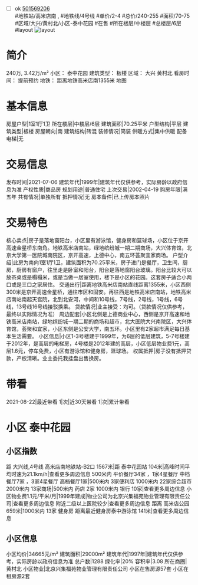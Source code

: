 - [ ] ok [501569206](https://bj.5i5j.com/ershoufang/501569206.html)  
 #地铁站/高米店南 ,  #地铁线/4号线
#单价/2-4 #总价/240-255 #面积/70-75   #区域/大兴/黄村北/小区-泰中花园 #在售 #所在楼层/中楼层 #总楼层/6层 #layout 
![layout](http://image2a.5i5j.com/bdir/layout/262307.jpg_P5.jpg) 
# 简介 
 240万,  3.42万/m² 
小区： 泰中花园
建筑类型： 板楼
区域： 大兴 黄村北
看房时间： 提前预约
地铁： 距离地铁高米店南1355米 地图
# 基本信息 
 房屋户型|1室1厅1卫
所在楼层|中楼层/6层
建筑面积|70.25平米
户型结构|平层
建筑类型|板楼
房屋朝向|南
建筑结构|砖混
装修情况|简装
供暖方式|集中供暖
配备电梯|无
# 交易信息 
 发布时间|2021-07-06
建筑年代|1999年|建筑年代仅供参考，实际房龄以政府信息为准
产权性质|商品房
规划用途|普通住宅
上次交易|2002-04-19
购房年限|满五年
共有情况|单独所有
抵押情况|无
房本备件|已上传房本照片
# 交易特色 
 核心卖点|房子是落地窗阳台，小区里有游泳馆，健身房和篮球场，小区位于京开高速金星桥东南角。地铁高米店南站，绿地缤纷城一期二期商场，大兴体育馆，北京大学第一医院城南院区，京开高速，上德中心，南五环荟聚宜家商场。
户型介绍|此房为南向1室1厅1卫，建筑面积为70.25平米，房子进门是餐厅，卫生间，厨房，厨房有窗户，往里走是卧室和阳台，阳台是落地窗阳台玻璃。阳台比较大可以放茶桌或是榻榻米，或是当做一居室使用，楼下是小区的花园。这套房子适合小两口或是三口之家居住。
交通出行|距离地铁高米店南站直线距离1355米，小区西侧300米是京开高速金星桥，通往市区和固安。再往西是地铁高米店南站，地铁高米店南站南起天宫院，北到北安河，中间和10号线，7号线，2号线，1号线，6号线，13号线16号线接驳换乘。
贷款情况|业主接受：均可。（贷款情况仅供参考，最终以实际情况为准）
周边配套|小区北侧是上德商业中心，西侧是京开高速和地铁高米店南站，绿地缤纷城一期二期的商场和超市，北大医院大兴南院区，大兴体育馆，荟聚和宜家，小区东侧是公安大学，南五环。小区里有2家超市满足每日基本生活需要。
小区信息|小区1-3号楼建于1999年，为6层的低层建筑，5-7号楼建于2012年，是高层的电梯房，4号楼是2012年建的高层，小区低层物业费1元，高层1.6元，停车免费，小区有游泳馆和健身房，篮球场。
权属抵押|房子没有抵押贷款，产权清晰。业主委托我挂盘出售换房。
# 带看 
 2021-08-22|最近带看	 1|次|近30天带看	 1|次|累计带看
# 小区 泰中花园
## 小区指数 
 距 大兴线,4号线 高米店南地铁站-B2口 1567米|距 泰中花园站 104米|高峰时间平均时速为21.1km/h|查看更多周边信息
500米内 平价餐厅34家 ，1家4星餐厅
中档餐厅7家 ，3家4星餐厅
高档餐厅1家|500米内 3家便利店
1000米内 22家综合超市
2000米内 13家商场|500米内 药店 2家
1000米内 银行 10家|查看更多周边信息
小区物业费1.1元/平米/月|1999年建成|物业公司为北京兴集福苑物业管理有限责任公司|查看更多周边信息
附近二级以上医院较少|查看更多周边信息
距离 高米店公园 659米|1000米内 13家 健身房
距离最近健身房泰中游泳馆 141米|查看更多周边信息
## 小区信息 
 小区均价|34665元/m²
建筑面积|29000m²
建筑年代|1997年|建筑年代仅供参考，实际房龄以政府信息为准
总户数|1288
绿化率|20%
容积率|3.08
所在商圈|黄村北
小区物业|北京兴集福苑物业管理有限责任公司
小区在售房源57套
小区在租房源2套
